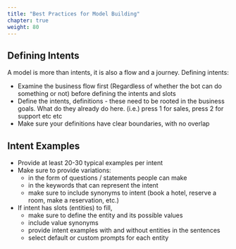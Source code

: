 ```yaml
---
title: "Best Practices for Model Building"
chapter: true
weight: 80
---
```

## Defining Intents
A model is more than intents, it is also a flow and a journey. 
Defining intents:
* Examine the business flow first (Regardless of whether the bot can do something or not) before defining the intents and slots
* Define the intents, definitions - these need to be rooted in the business goals. What do they already do here. (i.e.) press 1 for sales, press 2 for support etc etc
* Make sure your definitions have clear boundaries, with no overlap
## Intent Examples

* Provide at least 20-30 typical examples per intent
* Make sure to provide variations:
    * in the form of questions / statements people can make
    * in the keywords that can represent the intent
    * make sure to include synonyms to intent (book a hotel, reserve a room, make a reservation, etc.)
* If intent has slots (entities) to fill,
    * make sure to define the entity and its possible values
    * include value synonyms
    * provide intent examples with and without entities in the sentences
    * select default or custom prompts for each entity

